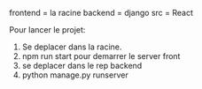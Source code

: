 
frontend = la racine
backend = django
src = React
    
Pour lancer le projet:
  1. Se deplacer dans la racine.
  2. npm run start pour demarrer le server front
  3. se deplacer dans le rep backend
  4. python manage.py runserver
  
